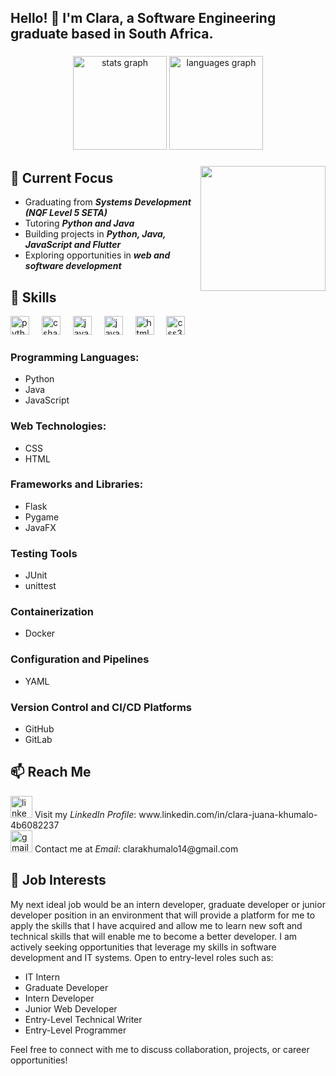 <!--# About Me-->

<h2 align="left">
Hello! 👋 I'm Clara, a Software Engineering graduate based in South Africa.</h2>

###

<div align="center">
  <img src="https://github-readme-stats.vercel.app/api?username=clarakhumalo&hide_title=false&hide_rank=false&show_icons=true&include_all_commits=true&count_private=true&disable_animations=false&theme=dracula&locale=en&hide_border=false" height="150" alt="stats graph" />
  <img src="https://github-readme-stats.vercel.app/api/top-langs?username=clarakhumalo&locale=en&hide_title=false&layout=compact&card_width=320&langs_count=5&theme=dracula&hide_border=false" height="150" alt="languages graph" />
</div>


###
<img align="right" height="200px" src="https://i.giphy.com/media/v1.Y2lkPTc5MGI3NjExNXd2NGJkMGFtZXl5aGhmYWNoZXN3eHc3bDZudmR0OGVoZmpvZXk1YiZlcD12MV9pbnRlcm5hbF9naWZfYnlfaWQmY3Q9Zw/DIGHroMnlIT5mocAmS/giphy.gif"  />

## 🔭 Current Focus
- Graduating from **_Systems Development (NQF Level 5 SETA)_**
- Tutoring **_Python and Java_**
- Building projects in **_Python, Java, JavaScript and Flutter_**
- Exploring opportunities in **_web and software development_**


## 🌱 Skills

<div align="left">
  <img src="https://cdn.jsdelivr.net/gh/devicons/devicon/icons/python/python-original.svg" height="30" alt="python logo"  />
  <img width="12" />
  <img src="https://cdn.jsdelivr.net/gh/devicons/devicon/icons/csharp/csharp-original.svg" height="30" alt="csharp logo"  />
    <img width="12" />
  <img src="https://cdn.jsdelivr.net/gh/devicons/devicon/icons/javascript/javascript-original.svg" height="30" alt="javascript logo"  />
  <img width="12" />
  <img src="https://cdn.jsdelivr.net/gh/devicons/devicon/icons/java/java-original.svg" height="30" alt="java logo"  />
  <img width="12" />
<!--   <img src="https://cdn.jsdelivr.net/gh/devicons/devicon/icons/typescript/typescript-original.svg" height="30" alt="typescript logo"  />
  <img width="12" /> 
  <img src="https://cdn.jsdelivr.net/gh/devicons/devicon/icons/react/react-original.svg" height="30" alt="react logo"  />
  <img width="12" />-->
  <img src="https://cdn.jsdelivr.net/gh/devicons/devicon/icons/html5/html5-original.svg" height="30" alt="html5 logo"  />
  <img width="12" />
  <img src="https://cdn.jsdelivr.net/gh/devicons/devicon/icons/css3/css3-original.svg" height="30" alt="css3 logo"  />
</div>

### Programming Languages:
- Python
- Java
- JavaScript
### Web Technologies: 
- CSS
- HTML
### Frameworks and Libraries:
- Flask
- Pygame
- JavaFX
### Testing Tools
- JUnit
- unittest
### Containerization
- Docker
### Configuration and Pipelines
- YAML
### Version Control and CI/CD Platforms
- GitHub
- GitLab

###
## 📫 Reach Me

<!--   <div align="left">
<img src="https://img.shields.io/static/v1?message=Youtube&logo=youtube&label=&color=FF0000&logoColor=white&labelColor=&style=for-the-badge" height="35" alt="youtube logo"  />
  <img src="https://img.shields.io/static/v1?message=Instagram&logo=instagram&label=&color=E4405F&logoColor=white&labelColor=&style=for-the-badge" height="35" alt="instagram logo"  />
  <img src="https://img.shields.io/static/v1?message=Twitch&logo=twitch&label=&color=9146FF&logoColor=white&labelColor=&style=for-the-badge" height="35" alt="twitch logo"  />
  <img src="https://img.shields.io/static/v1?message=Discord&logo=discord&label=&color=7289DA&logoColor=white&labelColor=&style=for-the-badge" height="35" alt="discord logo"  /> -->


  <img src="https://img.shields.io/static/v1?message=LinkedIn&logo=linkedin&label=&color=0077B5&logoColor=white&labelColor=&style=for-the-badge" height="35" alt="linkedin logo"/>
Visit my <em>LinkedIn Profile</em>: www.linkedin.com/in/clara-juana-khumalo-4b6082237
<br>
  <img src="https://img.shields.io/static/v1?message=Gmail&logo=gmail&label=&color=D14836&logoColor=white&labelColor=&style=for-the-badge" height="35" alt="gmail logo"  />
Contact me at <em>Email</em>: clarakhumalo14@gmail.com
  
## 💼 Job Interests
My next ideal job would be an intern developer, graduate developer or junior developer position in an environment that will provide a platform for me to apply the skills that I have acquired and allow me to learn new soft and technical skills that will enable me to become a better developer. I am actively seeking opportunities that leverage my skills in software development and IT systems. Open to entry-level roles such as:

- IT Intern
- Graduate Developer
- Intern Developer
- Junior Web Developer
- Entry-Level Technical Writer
- Entry-Level Programmer

Feel free to connect with me to discuss collaboration, projects, or career opportunities!
###

<!--
<br clear="both">

<img src="https://raw.githubusercontent.com/maurodesouza/maurodesouza/output/snake.svg" alt="Snake animation" />
-->
###
